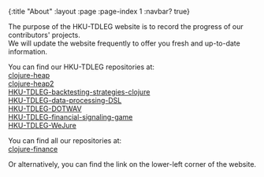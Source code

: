 {:title "About"
 :layout :page
 :page-index 1
 :navbar? true}

The purpose of the HKU-TDLEG website is to record the progress of our contributors' projects.<br/>
We will update the website frequently to offer you fresh and up-to-date information.

You can find our HKU-TDLEG repositories at:<br/>
[clojure-heap](https://github.com/clojure-finance/clojure-heap)<br/>
[clojure-heap2](https://github.com/clojure-finance/clojure-heap2)<br/>
[HKU-TDLEG-backtesting-strategies-clojure](https://github.com/clojure-finance/HKU-TDLEG-backtesting-strategies-clojure)<br/>
[HKU-TDLEG-data-processing-DSL](https://github.com/clojure-finance/HKU-TDLEG-data-processing-DSL)<br/>
[HKU-TDLEG-DOTWAV](https://github.com/clojure-finance/HKU-TDLEG-DOTWAV)<br/>
[HKU-TDLEG-financial-signaling-game](https://github.com/clojure-finance/HKU-TDLEG-financial-signaling-game)<br/>
[HKU-TDLEG-WeJure](https://github.com/clojure-finance/HKU-TDLEG-WeJure)<br/>

You can find all our repositories at:<br/>
[clojure-finance](https://github.com/clojure-finance)

Or alternatively, you can find the link on the lower-left corner of the website.
